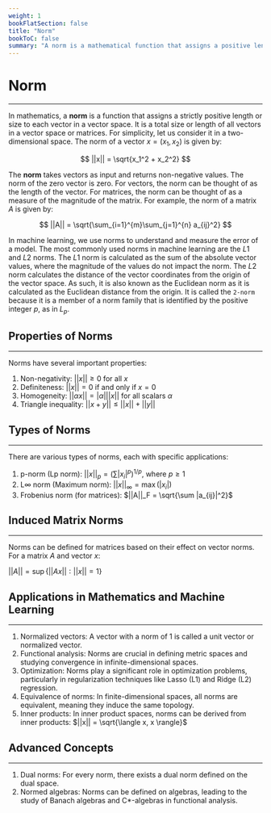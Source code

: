 ```yaml
---
weight: 1
bookFlatSection: false
title: "Norm"
bookToC: false
summary: "A norm is a mathematical function that assigns a positive length or size to vectors and matrices, commonly used in machine learning to measure model error."
---
```


<!--markdownlint-disable MD025 -->

# Norm

---

In mathematics, a **norm** is a function that assigns a strictly positive length or size to each vector in a vector space. It is a total size or length of all vectors in a vector space or matrices. For simplicity, let us consider it in a two-dimensional space. The norm of a vector $x = (x_1, x_2)$ is given by:

$$ ||x|| = \sqrt{x_1^2 + x_2^2} $$

The **norm** takes vectors as input and returns non-negative values. The norm of the zero vector is zero. For vectors, the norm can be thought of as the length of the vector. For matrices, the norm can be thought of as a measure of the magnitude of the matrix. For example, the norm of a matrix $A$ is given by:

$$ ||A|| = \sqrt{\sum_{i=1}^{m}\sum_{j=1}^{n} a_{ij}^2} $$

In machine learning, we use norms to understand and measure the error of a model. The most commonly used norms in machine learning are the $L1$ and $L2$ norms. The $L1$ norm is calculated as the sum of the absolute vector values, where the magnitude of the values do not impact the norm. The $L2$ norm calculates the distance of the vector coordinates from the origin of the vector space. As such, it is also known as the Euclidean norm as it is calculated as the Euclidean distance from the origin. It is called the `2-norm` because it is a member of a norm family that is identified by the positive integer $p$, as in $L_p$.

## Properties of Norms

---

Norms have several important properties:

1. Non-negativity: $||x|| \geq 0$ for all $x$
2. Definiteness: $||x|| = 0$ if and only if $x = 0$
3. Homogeneity: $||\alpha x|| = |\alpha| ||x||$ for all scalars $\alpha$
4. Triangle inequality: $||x + y|| \leq ||x|| + ||y||$

## Types of Norms

---

There are various types of norms, each with specific applications:

1. p-norm (Lp norm): $||x||_p = (\sum |x_i|^p)^{1/p}$, where $p \geq 1$
2. L∞ norm (Maximum norm): $||x||_\infty = \max(|x_i|)$
3. Frobenius norm (for matrices): $||A||_F = \sqrt{\sum |a_{ij}|^2}$

## Induced Matrix Norms

---

Norms can be defined for matrices based on their effect on vector norms. For a matrix $A$ and vector $x$:

$||A|| = \sup\{||Ax|| : ||x|| = 1\}$

## Applications in Mathematics and Machine Learning

---

1. Normalized vectors: A vector with a norm of 1 is called a unit vector or normalized vector.
2. Functional analysis: Norms are crucial in defining metric spaces and studying convergence in infinite-dimensional spaces.
3. Optimization: Norms play a significant role in optimization problems, particularly in regularization techniques like Lasso (L1) and Ridge (L2) regression.
4. Equivalence of norms: In finite-dimensional spaces, all norms are equivalent, meaning they induce the same topology.
5. Inner products: In inner product spaces, norms can be derived from inner products: $||x|| = \sqrt{\langle x, x \rangle}$

## Advanced Concepts

---

1. Dual norms: For every norm, there exists a dual norm defined on the dual space.
2. Normed algebras: Norms can be defined on algebras, leading to the study of Banach algebras and C*-algebras in functional analysis.
